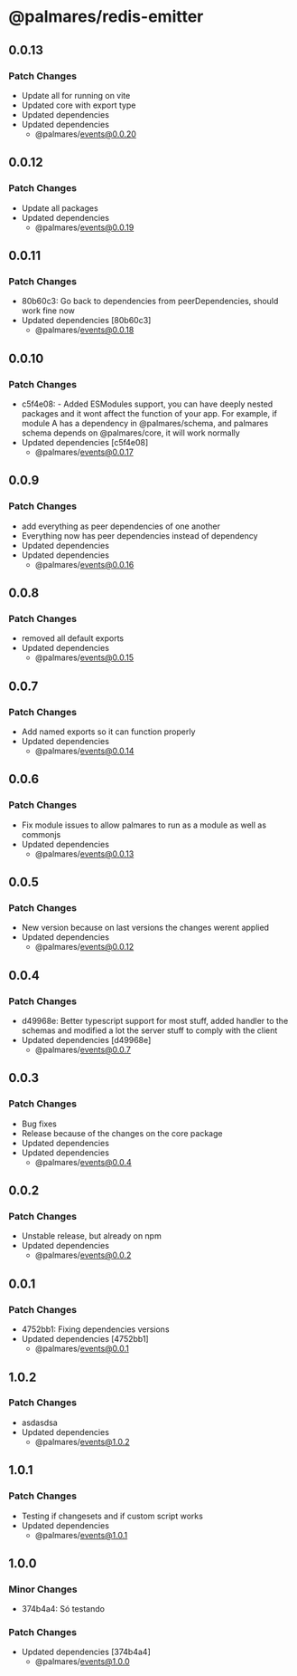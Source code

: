 # @palmares/redis-emitter

## 0.0.13

### Patch Changes

- Update all for running on vite
- Updated core with export type
- Updated dependencies
- Updated dependencies
  - @palmares/events@0.0.20

## 0.0.12

### Patch Changes

- Update all packages
- Updated dependencies
  - @palmares/events@0.0.19

## 0.0.11

### Patch Changes

- 80b60c3: Go back to dependencies from peerDependencies, should work fine now
- Updated dependencies [80b60c3]
  - @palmares/events@0.0.18

## 0.0.10

### Patch Changes

- c5f4e08: - Added ESModules support, you can have deeply nested packages and it wont affect the function of your app. For example, if module A has a dependency in @palmares/schema, and palmares schema depends on @palmares/core, it will work normally
- Updated dependencies [c5f4e08]
  - @palmares/events@0.0.17

## 0.0.9

### Patch Changes

- add everything as peer dependencies of one another
- Everything now has peer dependencies instead of dependency
- Updated dependencies
- Updated dependencies
  - @palmares/events@0.0.16

## 0.0.8

### Patch Changes

- removed all default exports
- Updated dependencies
  - @palmares/events@0.0.15

## 0.0.7

### Patch Changes

- Add named exports so it can function properly
- Updated dependencies
  - @palmares/events@0.0.14

## 0.0.6

### Patch Changes

- Fix module issues to allow palmares to run as a module as well as commonjs
- Updated dependencies
  - @palmares/events@0.0.13

## 0.0.5

### Patch Changes

- New version because on last versions the changes werent applied
- Updated dependencies
  - @palmares/events@0.0.12

## 0.0.4

### Patch Changes

- d49968e: Better typescript support for most stuff, added handler to the schemas and modified a lot the server stuff to comply with the client
- Updated dependencies [d49968e]
  - @palmares/events@0.0.7

## 0.0.3

### Patch Changes

- Bug fixes
- Release because of the changes on the core package
- Updated dependencies
- Updated dependencies
  - @palmares/events@0.0.4

## 0.0.2

### Patch Changes

- Unstable release, but already on npm
- Updated dependencies
  - @palmares/events@0.0.2

## 0.0.1

### Patch Changes

- 4752bb1: Fixing dependencies versions
- Updated dependencies [4752bb1]
  - @palmares/events@0.0.1

## 1.0.2

### Patch Changes

- asdasdsa
- Updated dependencies
  - @palmares/events@1.0.2

## 1.0.1

### Patch Changes

- Testing if changesets and if custom script works
- Updated dependencies
  - @palmares/events@1.0.1

## 1.0.0

### Minor Changes

- 374b4a4: Só testando

### Patch Changes

- Updated dependencies [374b4a4]
  - @palmares/events@1.0.0
